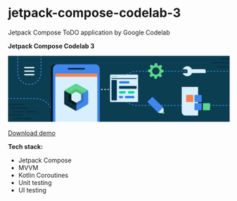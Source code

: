 # jetpack-compose-codelab-3
Jetpack Compose ToDO application by Google Codelab

**Jetpack Compose Codelab 3**

<img src="https://github.com/raheemadamboev/jetpack-compose-codelab-3/blob/master/jetpack-compose-banner.png" />

<a href="https://github.com/raheemadamboev/jetpack-compose-codelab-3/blob/master/app-debug.apk">Download demo</a>

**Tech stack:**

- Jetpack Compose
- MVVM
- Kotlin Coroutines
- Unit testing
- UI testing

